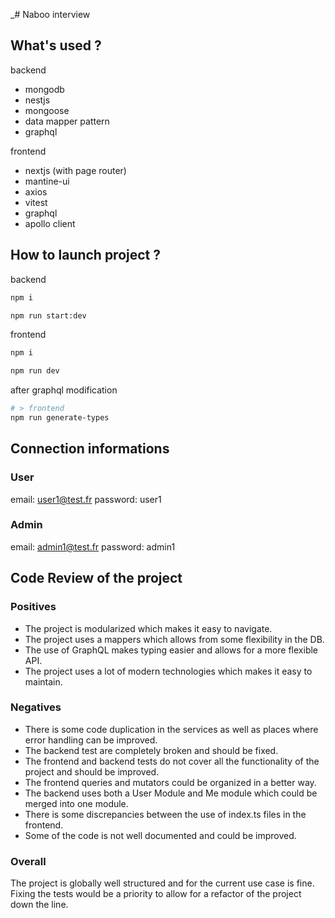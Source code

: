 _# Naboo interview

## What's used ?

backend

- mongodb
- nestjs
- mongoose
- data mapper pattern
- graphql

frontend

- nextjs (with page router)
- mantine-ui
- axios
- vitest
- graphql
- apollo client

## How to launch project ?

backend

```bash
npm i

npm run start:dev
```

frontend

```bash
npm i

npm run dev
```

after graphql modification

```bash
# > frontend
npm run generate-types
```

## Connection informations

### User
email: user1@test.fr
password: user1

### Admin
email: admin1@test.fr
password: admin1

## Code Review of the project
### Positives
- The project is modularized which makes it easy to navigate.
- The project uses a mappers which allows from some flexibility in the DB.
- The use of GraphQL makes typing easier and allows for a more flexible API.
- The project uses a lot of modern technologies which makes it easy to maintain.


### Negatives
- There is some code duplication in the services as well as places where error handling can be improved.
- The backend test are completely broken and should be fixed.
- The frontend and backend tests do not cover all the functionality of the project and should be improved.
- The frontend queries and mutators could be organized in a better way.
- The backend uses both a User Module and Me module which could be merged into one module.
- There is some discrepancies between the use of index.ts files in the frontend.
- Some of the code is not well documented and could be improved.

### Overall
The project is globally well structured and for the current use case is fine. 
Fixing the tests would be a priority to allow for a refactor of the project down the line.


